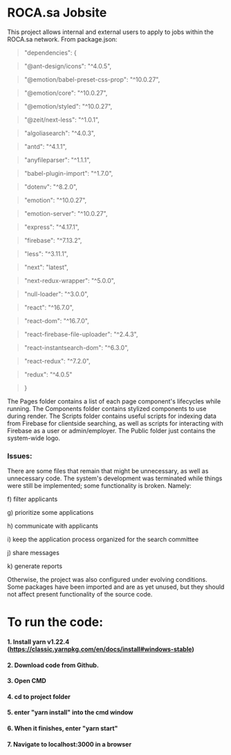 # ROCA.sa Jobsite
This project allows internal and external users to apply to jobs within the ROCA.sa network.
From package.json:
>  "dependencies": {

>    "@ant-design/icons": "^4.0.5",

>    "@emotion/babel-preset-css-prop": "^10.0.27",

>    "@emotion/core": "^10.0.27",

>    "@emotion/styled": "^10.0.27",

>    "@zeit/next-less": "^1.0.1",

>    "algoliasearch": "^4.0.3",

>    "antd": "^4.1.1",

>    "anyfileparser": "^1.1.1",

>    "babel-plugin-import": "^1.7.0",

>    "dotenv": "^8.2.0",

>    "emotion": "^10.0.27",

>    "emotion-server": "^10.0.27",

>    "express": "^4.17.1",

>    "firebase": "^7.13.2",

>    "less": "^3.11.1",

>    "next": "latest",

>    "next-redux-wrapper": "^5.0.0",

>    "null-loader": "^3.0.0",

>    "react": "^16.7.0",

>    "react-dom": "^16.7.0",

>    "react-firebase-file-uploader": "^2.4.3",

>    "react-instantsearch-dom": "^6.3.0",

>    "react-redux": "^7.2.0",

>    "redux": "^4.0.5"

>  }

The Pages folder contains a list of each page component's lifecycles while running.
The Components folder contains stylized components to use during render.
The Scripts folder contains useful scripts for indexing data from Firebase for clientside searching, as well as scripts for interacting with Firebase as a user or admin/employer.
The Public folder just contains the system-wide logo.

### Issues:
There are some files that remain that might be unnecessary, as well as unnecessary code. The system's development was terminated while
things were still be implemented; some functionality is broken. Namely:

f) filter applicants

g) prioritize some applications

h) communicate with applicants

i) keep the application process organized for the search committee

j) share messages

k) generate reports

Otherwise, the project was also configured under evolving conditions. Some packages have been imported and are as yet unused, but they should not affect present functionality of the source code.

# To run the code:
#### 1. Install yarn v1.22.4 (https://classic.yarnpkg.com/en/docs/install#windows-stable)
#### 2. Download code from Github.
#### 3. Open CMD
#### 4. cd to project folder
#### 5. enter "yarn install" into the cmd window
#### 6. When it finishes, enter "yarn start"
#### 7. Navigate to localhost:3000 in a browser
